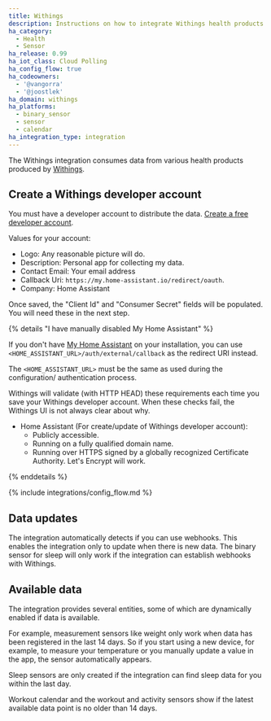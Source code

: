 ```yaml
---
title: Withings
description: Instructions on how to integrate Withings health products within Home Assistant.
ha_category:
  - Health
  - Sensor
ha_release: 0.99
ha_iot_class: Cloud Polling
ha_config_flow: true
ha_codeowners:
  - '@vangorra'
  - '@joostlek'
ha_domain: withings
ha_platforms:
  - binary_sensor
  - sensor
  - calendar
ha_integration_type: integration
---
```


The Withings integration consumes data from various health products produced by [Withings](https://www.withings.com).

## Create a Withings developer account

You must have a developer account to distribute the data. [Create a free developer account](https://account.withings.com/partner/add_oauth2).

Values for your account:

- Logo: Any reasonable picture will do.
- Description: Personal app for collecting my data.
- Contact Email: Your email address
- Callback Uri: `https://my.home-assistant.io/redirect/oauth`.
- Company: Home Assistant

Once saved, the "Client Id" and "Consumer Secret" fields will be populated. You will need these in the next step.

{% details "I have manually disabled My Home Assistant" %}

If you don't have [My Home Assistant](/integrations/my) on your installation,
you can use `<HOME_ASSISTANT_URL>/auth/external/callback` as the redirect URI
instead.

The `<HOME_ASSISTANT_URL>` must be the same as used during the configuration/
authentication process.

Withings will validate (with HTTP HEAD) these requirements each time you save your Withings developer account. When these checks fail, the Withings UI is not always clear about why.

- Home Assistant (For create/update of Withings developer account):
    - Publicly accessible.
    - Running on a fully qualified domain name.
    - Running over HTTPS signed by a globally recognized Certificate Authority. Let's Encrypt will work.

{% enddetails %}

{% include integrations/config_flow.md %}

## Data updates

The integration automatically detects if you can use webhooks. This enables the integration only to update when there is new data.
The binary sensor for sleep will only work if the integration can establish webhooks with Withings.

## Available data

The integration provides several entities, some of which are dynamically enabled if data is available.

For example, measurement sensors like weight only work when data has been registered in the last 14 days. So if you start using a new device, for example, to measure your temperature or you manually update a value in the app, the sensor automatically appears.

Sleep sensors are only created if the integration can find sleep data for you within the last day.

Workout calendar and the workout and activity sensors show if the latest available data point is no older than 14 days.


